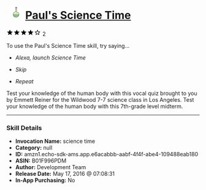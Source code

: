 # &nbsp;<img src="skill_icon" alt="Paul's Science Time icon" width="36"> [Paul's Science Time](http://alexa.amazon.com/#skills/amzn1.echo-sdk-ams.app.e6acabbb-aabf-4f4f-abe4-109488eab180)
![4 stars](../../images/ic_star_black_18dp_1x.png)![4 stars](../../images/ic_star_black_18dp_1x.png)![4 stars](../../images/ic_star_black_18dp_1x.png)![4 stars](../../images/ic_star_black_18dp_1x.png)![4 stars](../../images/ic_star_border_black_18dp_1x.png) 2

To use the Paul's Science Time skill, try saying...

* *Alexa, launch Science Time*

* *Skip*

* *Repeat*

Test your knowledge of the human body with this vocal quiz brought to you by Emmett Reiner for the Wildwood 7-7 science class in Los Angeles. Test your knowledge of the human body with this 7th-grade​ level midterm.

***

### Skill Details

* **Invocation Name:** science time
* **Category:** null
* **ID:** amzn1.echo-sdk-ams.app.e6acabbb-aabf-4f4f-abe4-109488eab180
* **ASIN:** B01F996PDM
* **Author:** Development Team
* **Release Date:** May 17, 2016 @ 07:08:31
* **In-App Purchasing:** No
